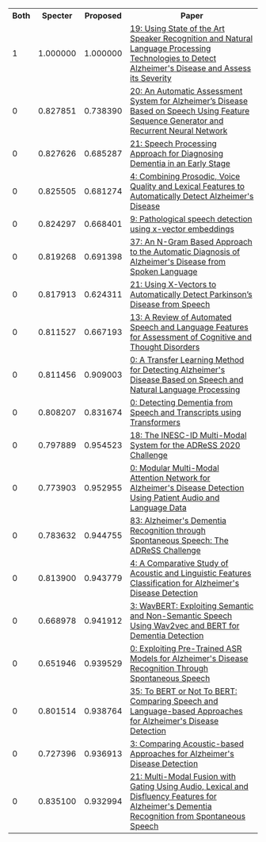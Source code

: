 <html><table><tr>
<th>Both</th>
<th>Specter</th>
<th>Proposed</th>
<th>Paper</th>
</tr>
<tr>
<td>1</td>
<td>1.000000</td>
<td>1.000000</td>
<td><a href="https://www.semanticscholar.org/paper/4c25acf91e0b0b475e69cb9ab9f0041d16bc7c7d">19: Using State of the Art Speaker Recognition and Natural Language Processing Technologies to Detect Alzheimer's Disease and Assess its Severity</a></td>
</tr>
<tr>
<td>0</td>
<td>0.827851</td>
<td>0.738390</td>
<td><a href="https://www.semanticscholar.org/paper/cc2e10b0a706f22bc0117709f99949459fca19d1">20: An Automatic Assessment System for Alzheimer’s Disease Based on Speech Using Feature Sequence Generator and Recurrent Neural Network</a></td>
</tr>
<tr>
<td>0</td>
<td>0.827626</td>
<td>0.685287</td>
<td><a href="https://www.semanticscholar.org/paper/a562433479ac31ba65a068d8847721bbfac99e42">21: Speech Processing Approach for Diagnosing Dementia in an Early Stage</a></td>
</tr>
<tr>
<td>0</td>
<td>0.825505</td>
<td>0.681274</td>
<td><a href="https://www.semanticscholar.org/paper/658e64bdea947581d034850c9cb16b089611001c">4: Combining Prosodic, Voice Quality and Lexical Features to Automatically Detect Alzheimer's Disease</a></td>
</tr>
<tr>
<td>0</td>
<td>0.824297</td>
<td>0.668401</td>
<td><a href="https://www.semanticscholar.org/paper/3e80bd2480e9a5bafde3490589c62ab871540b92">9: Pathological speech detection using x-vector embeddings</a></td>
</tr>
<tr>
<td>0</td>
<td>0.819268</td>
<td>0.691398</td>
<td><a href="https://www.semanticscholar.org/paper/c940a209c47594443c5f352890b37a8d3fa9525f">37: An N-Gram Based Approach to the Automatic Diagnosis of Alzheimer's Disease from Spoken Language</a></td>
</tr>
<tr>
<td>0</td>
<td>0.817913</td>
<td>0.624311</td>
<td><a href="https://www.semanticscholar.org/paper/fe52caa985bcf9ad5f2789ddcd1adeaa21a1740e">21: Using X-Vectors to Automatically Detect Parkinson’s Disease from Speech</a></td>
</tr>
<tr>
<td>0</td>
<td>0.811527</td>
<td>0.667193</td>
<td><a href="https://www.semanticscholar.org/paper/81ef57662f3a9410f8e7008005758c719a0293e7">13: A Review of Automated Speech and Language Features for Assessment of Cognitive and Thought Disorders</a></td>
</tr>
<tr>
<td>0</td>
<td>0.811456</td>
<td>0.909003</td>
<td><a href="https://www.semanticscholar.org/paper/623c9b5574306cb58c9ec20332726c0242bb8667">0: A Transfer Learning Method for Detecting Alzheimer's Disease Based on Speech and Natural Language Processing</a></td>
</tr>
<tr>
<td>0</td>
<td>0.808207</td>
<td>0.831674</td>
<td><a href="https://www.semanticscholar.org/paper/bddf3acd6bbcff23380b65f009a387b0beff56cb">0: Detecting Dementia from Speech and Transcripts using Transformers</a></td>
</tr>
<tr>
<td>0</td>
<td>0.797889</td>
<td>0.954523</td>
<td><a href="https://www.semanticscholar.org/paper/8de5ba9bc1c66f8be5162bbde1507dcf76d61801">18: The INESC-ID Multi-Modal System for the ADReSS 2020 Challenge</a></td>
</tr>
<tr>
<td>0</td>
<td>0.773903</td>
<td>0.952955</td>
<td><a href="https://www.semanticscholar.org/paper/96fc2c702b66f2215e39b744fc17649456c9721b">0: Modular Multi-Modal Attention Network for Alzheimer's Disease Detection Using Patient Audio and Language Data</a></td>
</tr>
<tr>
<td>0</td>
<td>0.783632</td>
<td>0.944755</td>
<td><a href="https://www.semanticscholar.org/paper/040af9f95aa39415e374e9671b9b7c73c8e5b499">83: Alzheimer's Dementia Recognition through Spontaneous Speech: The ADReSS Challenge</a></td>
</tr>
<tr>
<td>0</td>
<td>0.813900</td>
<td>0.943779</td>
<td><a href="https://www.semanticscholar.org/paper/ee7163397ce69b3e087ed9697f2772b272e09dcd">4: A Comparative Study of Acoustic and Linguistic Features Classification for Alzheimer's Disease Detection</a></td>
</tr>
<tr>
<td>0</td>
<td>0.668978</td>
<td>0.941912</td>
<td><a href="https://www.semanticscholar.org/paper/274b823709ed906df09c9d68fda263467b0d33e6">3: WavBERT: Exploiting Semantic and Non-Semantic Speech Using Wav2vec and BERT for Dementia Detection</a></td>
</tr>
<tr>
<td>0</td>
<td>0.651946</td>
<td>0.939529</td>
<td><a href="https://www.semanticscholar.org/paper/d37866e7d3cc02a5a42fde8cbcfb2c0291450f8b">0: Exploiting Pre-Trained ASR Models for Alzheimer's Disease Recognition Through Spontaneous Speech</a></td>
</tr>
<tr>
<td>0</td>
<td>0.801514</td>
<td>0.938764</td>
<td><a href="https://www.semanticscholar.org/paper/00c5abdffe51ab33e745e6804d4821ca59db52d8">35: To BERT or Not To BERT: Comparing Speech and Language-based Approaches for Alzheimer's Disease Detection</a></td>
</tr>
<tr>
<td>0</td>
<td>0.727396</td>
<td>0.936913</td>
<td><a href="https://www.semanticscholar.org/paper/b1cca2c950b84bdaec51aa19491d53fc8bfcb482">3: Comparing Acoustic-based Approaches for Alzheimer's Disease Detection</a></td>
</tr>
<tr>
<td>0</td>
<td>0.835100</td>
<td>0.932994</td>
<td><a href="https://www.semanticscholar.org/paper/c77d14e649bc2a6a421676dc36c44da26a400f66">21: Multi-Modal Fusion with Gating Using Audio, Lexical and Disfluency Features for Alzheimer's Dementia Recognition from Spontaneous Speech</a></td>
</tr>
</table></html>
